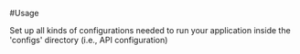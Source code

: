 #Usage

Set up all kinds of configurations needed to run your application inside the 'configs' directory (i.e., API configuration)
